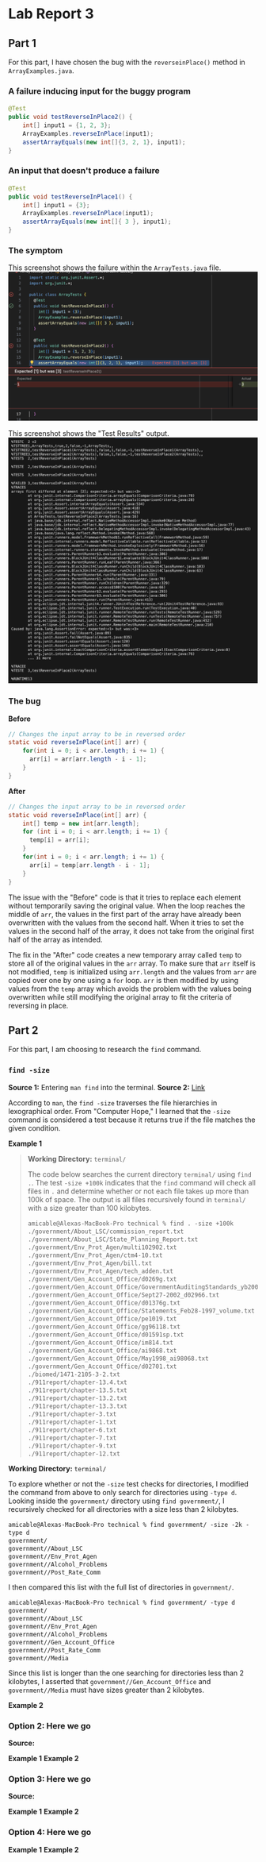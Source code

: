 # Lab Report 3

## Part 1

For this part, I have chosen the bug with the `reverseinPlace()` method in `ArrayExamples.java`.

### A failure inducing input for the buggy program

```java
@Test 
public void testReverseInPlace2() {
    int[] input1 = {1, 2, 3};
    ArrayExamples.reverseInPlace(input1);
    assertArrayEquals(new int[]{3, 2, 1}, input1);
}
```

### An input that doesn't produce a failure

```java
@Test 
public void testReverseInPlace1() {
    int[] input1 = {3};
    ArrayExamples.reverseInPlace(input1);
    assertArrayEquals(new int[]{ 3 }, input1);
}
```

### The symptom

This screenshot shows the failure within the `ArrayTests.java` file.
![Image](lab3_failure.png)

This screenshot shows the "Test Results" output.
![Image](lab3_test.png)

### The bug

**Before**
```java
// Changes the input array to be in reversed order
static void reverseInPlace(int[] arr) {
    for(int i = 0; i < arr.length; i += 1) {
      arr[i] = arr[arr.length - i - 1];
    }
}
```

**After**
```java
// Changes the input array to be in reversed order
static void reverseInPlace(int[] arr) {
    int[] temp = new int[arr.length];
    for (int i = 0; i < arr.length; i += 1) {
      temp[i] = arr[i];
    }
    for(int i = 0; i < arr.length; i += 1) {
      arr[i] = temp[arr.length - i - 1];
    }
}
```
The issue with the "Before" code is that it tries to replace each element without temporarily saving the original value. When the loop reaches the middle of `arr`, the values in the first part of the array have already been overwritten with the values from the second half. When it tries to set the values in the second half of the array, it does not take from the original first half of the array as intended.

The fix in the "After" code creates a new temporary array called `temp` to store all of the original values in the `arr` array. To make sure that `arr` itself is not modified, `temp` is initialized using `arr.length` and the values from `arr` are copied over one by one using a `for` loop. `arr` is then modified by using values from the `temp` array which avoids the problem with the values being overwritten while still modifying the original array to fit the criteria of reversing in place.

## Part 2

For this part, I am choosing to research the `find` command.

### `find -size`
**Source 1:** Entering `man find` into the terminal.
**Source 2:** [Link](https://www.computerhope.com/unix/ufind.htm#Operators)

According to `man`, the `find -size` traverses the file hierarchies in lexographical order. From "Computer Hope," I learned that the `-size` command is considered a test because it returns true if the file matches the given condition. 

**Example 1**
<blockquote> 
    
**Working Directory:** `terminal/`

The code below searches the current directory `terminal/` using `find .`. The test `-size +100k` indicates that the `find` command will check all files in `.` and determine whether or not each file takes up more than 100k of space. The output is all files recursively found in `terminal/` with a size greater than 100 kilobytes. 

```
amicable@Alexas-MacBook-Pro technical % find . -size +100k
./government/About_LSC/commission_report.txt
./government/About_LSC/State_Planning_Report.txt
./government/Env_Prot_Agen/multi102902.txt
./government/Env_Prot_Agen/ctm4-10.txt
./government/Env_Prot_Agen/bill.txt
./government/Env_Prot_Agen/tech_adden.txt
./government/Gen_Account_Office/d0269g.txt
./government/Gen_Account_Office/GovernmentAuditingStandards_yb2002ed.txt
./government/Gen_Account_Office/Sept27-2002_d02966.txt
./government/Gen_Account_Office/d01376g.txt
./government/Gen_Account_Office/Statements_Feb28-1997_volume.txt
./government/Gen_Account_Office/pe1019.txt
./government/Gen_Account_Office/gg96118.txt
./government/Gen_Account_Office/d01591sp.txt
./government/Gen_Account_Office/im814.txt
./government/Gen_Account_Office/ai9868.txt
./government/Gen_Account_Office/May1998_ai98068.txt
./government/Gen_Account_Office/d02701.txt
./biomed/1471-2105-3-2.txt
./911report/chapter-13.4.txt
./911report/chapter-13.5.txt
./911report/chapter-13.2.txt
./911report/chapter-13.3.txt
./911report/chapter-3.txt
./911report/chapter-1.txt
./911report/chapter-6.txt
./911report/chapter-7.txt
./911report/chapter-9.txt
./911report/chapter-12.txt
```
</blockquote>

**Working Directory:** `terminal/`

To explore whether or not the `-size` test checks for directories, I modified the command from above to only search for directories using `-type d`. Looking inside the `government/` directory using `find government/`, I recursively checked for all directories with a size less than 2 kilobytes. 

```
amicable@Alexas-MacBook-Pro technical % find government/ -size -2k -type d 
government/
government//About_LSC
government//Env_Prot_Agen
government//Alcohol_Problems
government//Post_Rate_Comm
```

I then compared this list with the full list of directories in `government/`.

```
amicable@Alexas-MacBook-Pro technical % find government/ -type d
government/
government//About_LSC
government//Env_Prot_Agen
government//Alcohol_Problems
government//Gen_Account_Office
government//Post_Rate_Comm
government//Media
```

Since this list is longer than the one searching for directories less than 2 kilobytes, I asserted that `government//Gen_Account_Office` and `government//Media` must have sizes greater than 2 kilobytes. 

</blockquote>



**Example 2**

### Option 2: Here we go
**Source:** 

**Example 1**
**Example 2**

### Option 3: Here we go
**Source:** 

**Example 1**
**Example 2**

### Option 4: Here we go

**Example 1**
**Example 2**
